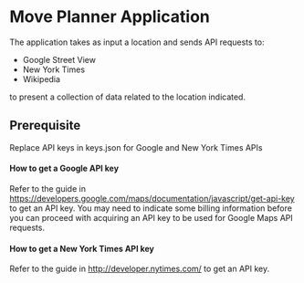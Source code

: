 # Move Planner Application

The application takes as input a location and sends API requests to:
- Google Street View
- New York Times
- Wikipedia

to present a collection of data related to the location indicated.

## Prerequisite
Replace API keys in keys.json for Google and New York Times APIs

#### How to get a Google API key
Refer to the guide in https://developers.google.com/maps/documentation/javascript/get-api-key
to get an API key. You may need to indicate some billing information
before you can proceed with acquiring an API key to be used for Google Maps API requests.

#### How to get a New York Times API key
Refer to the guide in http://developer.nytimes.com/ to get an API key.
